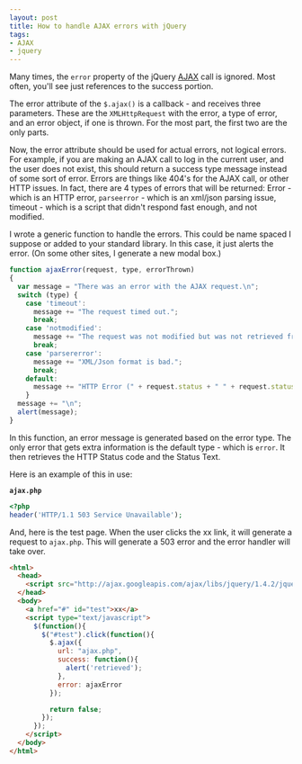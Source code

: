```yaml
---
layout: post
title: How to handle AJAX errors with jQuery
tags:
- AJAX
- jquery
---
```

Many times, the `error` property of the jQuery [AJAX](http://api.jquery.com/category/ajax/) call is ignored.  Most often, you'll see just references to the success portion.

The error attribute of the `$.ajax()` is a callback - and receives three parameters.  These are the `XMLHttpRequest` with the error, a type of error, and an error object, if one is thrown.  For the most part, the first two are the only parts.

Now, the error attribute should be used for actual errors, not logical errors.  For example, if you are making an AJAX call to log in the current user, and the user does not exist, this should return a success type message instead of some sort of error.  Errors are things like 404's for the AJAX call, or other HTTP issues.  In fact, there are 4 types of errors that will be returned: Error - which is an HTTP error, `parseerror` - which is an xml/json parsing issue, timeout - which is a script that didn't respond fast enough, and not modified.

I wrote a generic function to handle the errors.  This could be name spaced I suppose or added to your standard library.  In this case, it just alerts the error.  (On some other sites, I generate a new modal box.)

```javascript
function ajaxError(request, type, errorThrown)
{
  var message = "There was an error with the AJAX request.\n";
  switch (type) {
    case 'timeout':
      message += "The request timed out.";
      break;
    case 'notmodified':
      message += "The request was not modified but was not retrieved from the cache.";
      break;
    case 'parsererror':
      message += "XML/Json format is bad.";
      break;
    default:
      message += "HTTP Error (" + request.status + " " + request.statusText + ").";
    }
  message += "\n";
  alert(message);
}
```

In this function, an error message is generated based on the error type.  The only error that gets extra information is the default type - which is `error`.  It then retrieves the HTTP Status code and the Status Text.

Here is an example of this in use:

**`ajax.php`**
```php
<?php
header('HTTP/1.1 503 Service Unavailable');    
```
    
And, here is the test page.  When the user clicks the xx link, it will generate a request to `ajax.php`.  This will generate a 503 error and the error handler will take over.
    
```html
<html>
  <head>
    <script src="http://ajax.googleapis.com/ajax/libs/jquery/1.4.2/jquery.min.js" type="text/javascript"></script>
  </head>
  <body>
    <a href="#" id="test">xx</a>
    <script type="text/javascript">
      $(function(){
        $("#test").click(function(){
          $.ajax({
            url: "ajax.php",
            success: function(){
              alert('retrieved');
            },
            error: ajaxError
          });

          return false;
        });
      });
    </script>
  </body>
</html>
```
